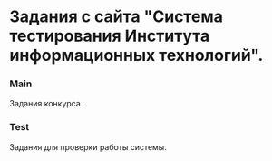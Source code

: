 <h1>Задания с сайта "Система тестирования Института информационных технологий".</h1>
<h3>Main</h3>
<p>Задания конкурса.</p>
<h3>Test</h3>
<p>Задания для проверки работы системы.</p>
